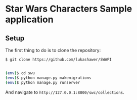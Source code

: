 # Star Wars Characters Sample application

## Setup

The first thing to do is to clone the repository:

```sh
$ git clone https://github.com/lukashawer/SWAPI


(env)$ cd swu
(env)$ python manage.py makemigrations
(env)$ python manage.py runserver
```
And navigate to `http://127.0.0.1:8000/swc/collections`.

